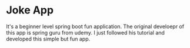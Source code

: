 # Joke App

It's a beginner level spring boot fun application. The original develoepr of this app is spring guru from udemy. I just followed his tutorial and developed this simple but fun app.